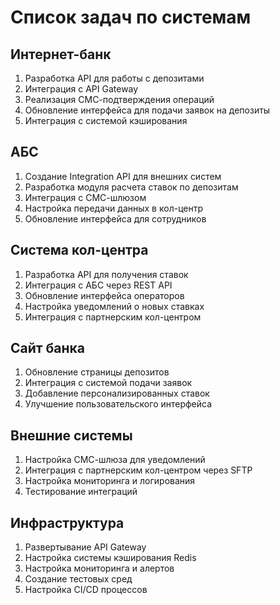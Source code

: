 # Список задач по системам

## Интернет-банк
1. Разработка API для работы с депозитами
2. Интеграция с API Gateway
3. Реализация СМС-подтверждения операций
4. Обновление интерфейса для подачи заявок на депозиты
5. Интеграция с системой кэширования

## АБС
1. Создание Integration API для внешних систем
2. Разработка модуля расчета ставок по депозитам
3. Интеграция с СМС-шлюзом
4. Настройка передачи данных в кол-центр
5. Обновление интерфейса для сотрудников

## Система кол-центра
1. Разработка API для получения ставок
2. Интеграция с АБС через REST API
3. Обновление интерфейса операторов
4. Настройка уведомлений о новых ставках
5. Интеграция с партнерским кол-центром

## Сайт банка
1. Обновление страницы депозитов
2. Интеграция с системой подачи заявок
3. Добавление персонализированных ставок
4. Улучшение пользовательского интерфейса

## Внешние системы
1. Настройка СМС-шлюза для уведомлений
2. Интеграция с партнерским кол-центром через SFTP
3. Настройка мониторинга и логирования
4. Тестирование интеграций

## Инфраструктура
1. Развертывание API Gateway
2. Настройка системы кэширования Redis
3. Настройка мониторинга и алертов
4. Создание тестовых сред
5. Настройка CI/CD процессов

